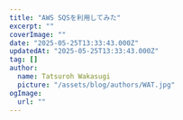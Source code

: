 ```yaml
---
title: "AWS SQSを利用してみた"
excerpt: ""
coverImage: ""
date: "2025-05-25T13:33:43.000Z"
updatedAt: "2025-05-25T13:33:43.000Z"
tag: []
author:
  name: Tatsuroh Wakasugi
  picture: "/assets/blog/authors/WAT.jpg"
ogImage:
  url: ""
---
```

